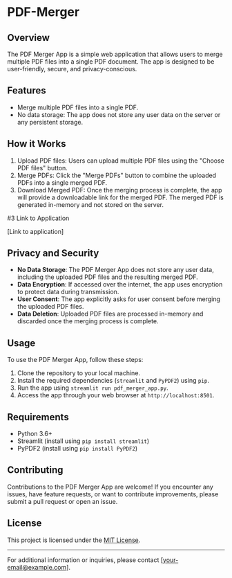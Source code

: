 # PDF-Merger


## Overview

The PDF Merger App is a simple web application that allows users to merge multiple PDF files into a single PDF document. The app is designed to be user-friendly, secure, and privacy-conscious.

## Features

- Merge multiple PDF files into a single PDF.
- No data storage: The app does not store any user data on the server or any persistent storage.

## How it Works

1. Upload PDF files: Users can upload multiple PDF files using the "Choose PDF files" button.
2. Merge PDFs: Click the "Merge PDFs" button to combine the uploaded PDFs into a single merged PDF.
3. Download Merged PDF: Once the merging process is complete, the app will provide a downloadable link for the merged PDF. The merged PDF is generated in-memory and not stored on the server.

#3 Link to Application

[Link to application]

## Privacy and Security

- **No Data Storage**: The PDF Merger App does not store any user data, including the uploaded PDF files and the resulting merged PDF.
- **Data Encryption**: If accessed over the internet, the app uses encryption to protect data during transmission.
- **User Consent**: The app explicitly asks for user consent before merging the uploaded PDF files.
- **Data Deletion**: Uploaded PDF files are processed in-memory and discarded once the merging process is complete.

## Usage

To use the PDF Merger App, follow these steps:

1. Clone the repository to your local machine.
2. Install the required dependencies (`streamlit` and `PyPDF2`) using `pip`.
3. Run the app using `streamlit run pdf_merger_app.py`.
4. Access the app through your web browser at `http://localhost:8501`.

## Requirements

- Python 3.6+
- Streamlit (install using `pip install streamlit`)
- PyPDF2 (install using `pip install PyPDF2`)

## Contributing

Contributions to the PDF Merger App are welcome! If you encounter any issues, have feature requests, or want to contribute improvements, please submit a pull request or open an issue.

## License

This project is licensed under the [MIT License](LICENSE).

---
For additional information or inquiries, please contact [your-email@example.com].
